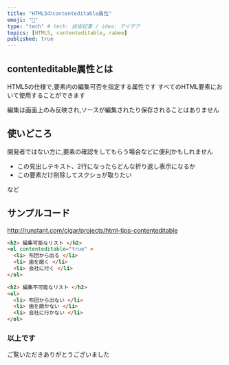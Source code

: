 ```yaml
---
title: "HTML5のcontenteditable属性"
emoji: "📝"
type: "tech" # tech: 技術記事 / idea: アイデア
topics: [HTML5, contenteditable, rabee]
published: true
---
```


## contenteditable属性とは
HTML5の仕様で,要素内の編集可否を指定する属性です
すべてのHTML要素において使用することができます

編集は画面上のみ反映され,ソースが編集されたり保存されることはありません

## 使いどころ
開発者ではない方に,要素の確認をしてもらう場合などに便利かもしれません
- この見出しテキスト、2行になったらどんな折り返し表示になるか
- この要素だけ削除してスクショが取りたい

など

## サンプルコード
http://runstant.com/cigar/projects/html-tips-contenteditable

```html
<h2> 編集可能なリスト </h2>
<ol contenteditable="true" >
  <li> 布団から出る </li>
  <li> 歯を磨く </li>
  <li> 会社に行く </li>
</ol>

<h2> 編集不可能なリスト </h2>
<ol>
  <li> 布団から出ない </li>
  <li> 歯を磨かない </li>
  <li> 会社に行かない </li>
</ol>
```

### 以上です
ご覧いただきありがとうございました